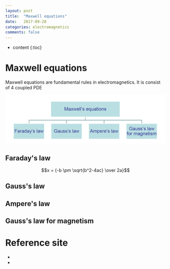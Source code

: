 ```yaml
---
layout: post
title:  "Maxwell equations"
date:   2017-09-28
categories: electromagnetics
comments: false
---
```


<script type="text/x-mathjax-config">
MathJax.Hub.Config({
    displayAlign: "center"
});
</script>

* content
{:toc}

# Maxwell equations
Maxwell equations are fundamental rules in electromagnetics. It is consist of 4 coupled PDE   

![maxwell](https://github.com/HanulK/HanulK.github.io/blob/master/pictures/maxwell1.PNG)

## Faraday's law
$$x = {-b \pm \sqrt{b^2-4ac} \over 2a}$$

## Gauss's law

## Ampere's law

## Gauss's law for magnetism

# Reference site
* []()
* []()
